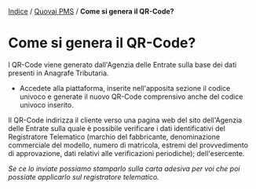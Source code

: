 [Indice](index.md) / [Quovai PMS](quovai-pms-it.md) / **Come si genera il QR-Code?**

# Come si genera il QR-Code?

l QR-Code viene generato dall'Agenzia delle Entrate sulla base dei dati presenti in Anagrafe Tributaria. 

- Accedete alla piattaforma, inserite nell'apposita sezione il codice univoco e generate il nuovo QR-Code comprensivo anche del codice univoco inserito.

Il QR-Code indirizza il cliente verso una pagina web del sito dell'Agenzia delle Entrate sulla quale è possibile verificare i dati identificativi del Registratore Telematico (marchio del fabbricante, denominazione commerciale del modello, numero di matricola, estremi del provvedimento di approvazione, dati relativi alle verificazioni periodiche); dell'esercente.

*Se ce lo inviate possiamo stamparlo sulla carta adesiva per voi che poi possiate applicarlo sul registratore telematico.*
